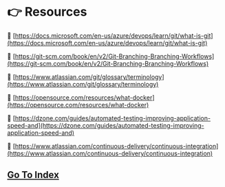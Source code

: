 # :point_right: Resources 

:pushpin: [https://docs.microsoft.com/en-us/azure/devops/learn/git/what-is-git](https://docs.microsoft.com/en-us/azure/devops/learn/git/what-is-git)

:pushpin: [https://git-scm.com/book/en/v2/Git-Branching-Branching-Workflows](https://git-scm.com/book/en/v2/Git-Branching-Branching-Workflows)

:pushpin: [https://www.atlassian.com/git/glossary/terminology](https://www.atlassian.com/git/glossary/terminology)

:pushpin: [https://opensource.com/resources/what-docker](https://opensource.com/resources/what-docker)

:pushpin: [https://dzone.com/guides/automated-testing-improving-application-speed-and](https://dzone.com/guides/automated-testing-improving-application-speed-and)

:pushpin: [https://www.atlassian.com/continuous-delivery/continuous-integration](https://www.atlassian.com/continuous-delivery/continuous-integration)



## [Go To Index](https://github.com/hkstone14/Team-Project-1/blob/master/README.md)


